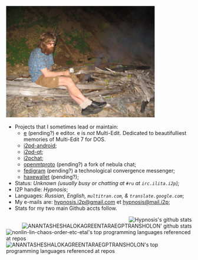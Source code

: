 <img width="80%" src=https://github.com/nonlin-lin-chaos-order-etc-etal/nonlin-lin-chaos-order-etc-etal/blob/5af6b809101cf1149f0b59962d2c2a81f76fbc2a/%D0%BD%D0%B0_%D0%B1%D0%B0%D0%B9%D0%BA%D0%B0%D0%BB%D0%B5_%D0%B8%D0%B7_%D0%B1%D1%83%D0%B3%D1%83%D0%BB%D1%8C%D0%B4%D0%B5%D0%B9%D0%BA%D0%B8_%D0%B2%D0%BE%D0%B7%D0%BB%D0%B5_%D0%BF%D0%B0%D0%B4%D0%B8_%D0%9A%D1%83%D1%80%D1%82%D0%B0_IMG_9319.jpg>

<br clear=all>

- Projects that I sometimes lead or maintain:
  - [e](https://github.com/nonlin-lin-chaos-order-etc-etal/e) (pending?) e editor. e is *not* Multi-Edit. Dedicated to beautifulliest memories of Multi-Edit 7 for DOS.
  - [i2pd-android](https://github.com/PurpleI2P/i2pd-android);
  - [i2pd-qt](https://github.com/PurpleI2P/i2pd-qt);
  - [i2pchat](https://github.com/i2pchat/i2pchat);
  - [openmtproto](https://github.com/openmtproto) (pending?) a fork of nebula chat;
  - [fedigram](https://github.com/fedigram) (pending?) a technological convergence messenger;
  - [haxewallet](https://github.com/haxewallet) (pending?);
- Status: <em>Unknown (usually busy or chatting at `#ru` at `irc.ilita.i2p`);</em>
- I2P handle: <em>Hypnosis</em>;
- Languages: <em>Russian, English, `multitran.com`, &amp; `translate.google.com`</em>;
- My e-mails are: [hypnosis.i2p@gmail.com](mailto:hypnosis.i2p@gmail.com) et [hypnosis@mail.i2p](mailto:hypnosis@mail.i2p);
- Stats for my two main Github accts follow.

<img align="right" src="https://github-readme-stats.vercel.app/api?username=nonlin-lin-chaos-order-etc-etal&show_icons=true&icon_color=0366d6&bg_color=ffffff&hide_title=true&hide=contribs&include_all_commits=true" alt="Hypnosis's github stats"/>

<br clear=all>

<img align="right" src="https://github-readme-stats.vercel.app/api?username=asmexcaliburwoods&show_icons=true&icon_color=0366d6&bg_color=ffffff&hide_title=true&hide=contribs&include_all_commits=true" alt="ANANTASHESHALOKAGREENTARAEGPTRANSHOLON' github stats"/>

<br clear=all>

<img align="right" src="https://github-readme-stats.vercel.app/api/top-langs/?username=nonlin-lin-chaos-order-etc-etal&layout=compact&hide=html" alt="nonlin-lin-chaos-order-etc-etal's top programming languages referenced at repos"/>

<br clear=all>

<img align="right" src="https://github-readme-stats.vercel.app/api/top-langs/?username=asmexcaliburwoods&layout=compact&hide=html" alt="ANANTASHESHALOKAGREENTARAEGPTRANSHOLON's top programming languages referenced at repos"/>
